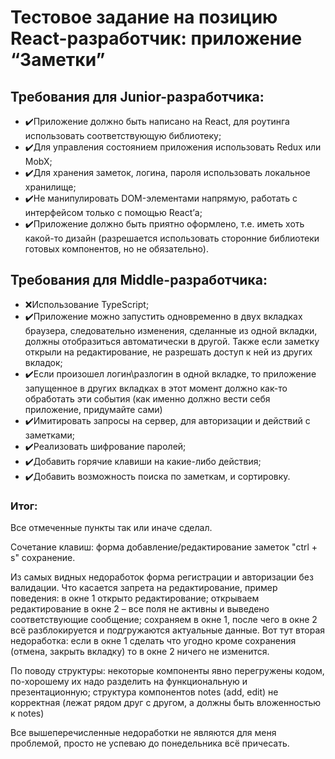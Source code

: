 # Тестовое задание на позицию React-разработчик: приложение “Заметки”

## Требования для Junior-разработчика:

- ✔️Приложение должно быть написано на React, для роутинга использовать соответствующую библиотеку;
- ✔️Для управления состоянием приложения использовать Redux или MobX;
- ✔️Для хранения заметок, логина, пароля использовать локальное хранилище;
- ✔️Не манипулировать DOM-элементами напрямую, работать с интерфейсом только с помощью React’а;
- ✔️Приложение должно быть приятно оформлено, т.е. иметь хоть какой-то дизайн (разрешается использовать сторонние библиотеки готовых компонентов, но не обязательно).

## Требования для Middle-разработчика:

- ❌Использование TypeScript;
- ✔️Приложение можно запустить одновременно в двух вкладках браузера, следовательно изменения, сделанные из одной вкладки, должны отобразиться автоматически в другой. Также если заметку открыли на редактирование, не разрешать доступ к ней из других вкладок;
- ✔️Если произошел логин\разлогин в одной вкладке, то приложение запущенное в других вкладках в этот момент должно как-то обработать эти события (как именно должно вести себя приложение, придумайте сами)
- ✔️Имитировать запросы на сервер, для авторизации и действий с заметками;
- ✔️Реализовать шифрование паролей;
- ✔️Добавить горячие клавиши на какие-либо действия;
- ✔️Добавить возможность поиска по заметкам, и сортировку.

### Итог:

Все отмеченные пункты так или иначе сделал.

Сочетание клавиш: форма добавление/редактирование заметок "ctrl + s" сохранение.

Из самых видных недоработок форма регистрации и авторизации без валидации. Что касается запрета на редактирование, пример поведения: в окне 1 открыто редактирование; открываем редактирование в окне 2 – все поля не активны и выведено соответствующие сообщение; сохраняем в окне 1, после чего в окне 2 всё разблокируется и подгружаются актуальные данные. Вот тут вторая недоработка: если в окне 1 сделать что угодно кроме сохранения (отмена, закрыть вкладку) то в окне 2 ничего не изменится.

По поводу структуры: некоторые компоненты явно перегружены кодом, по-хорошему их надо разделить на функциональную и презентационную; структура компонентов notes (add, edit) не корректная (лежат рядом друг с другом, а должны быть вложенностью к notes)

Все вышеперечисленные недоработки не являются для меня проблемой, просто не успеваю до понедельника всё причесать.
